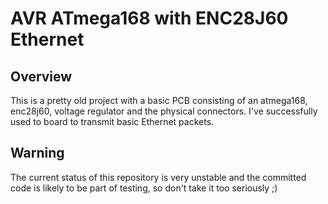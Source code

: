 AVR ATmega168 with ENC28J60 Ethernet
====================================

Overview
--------

This is a pretty old project with a basic PCB consisting of an atmega168, enc28j60, voltage regulator and the physical connectors.
I've successfully used to board to transmit basic Ethernet packets.


Warning
-------

The current status of this repository is very unstable and the committed code is likely to be part of testing, so don't take it too seriously ;)